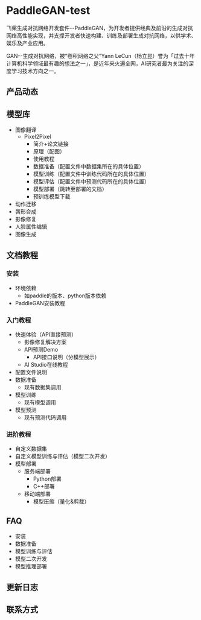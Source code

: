 # PaddleGAN-test

飞桨生成对抗网络开发套件--PaddleGAN，为开发者提供经典及前沿的生成对抗网络高性能实现，并支撑开发者快速构建、训练及部署生成对抗网络，以供学术、娱乐及产业应用。

GAN--生成对抗网络，被“卷积网络之父”Yann LeCun（杨立昆）誉为「过去十年计算机科学领域最有趣的想法之一」，是近年来火遍全网，AI研究者最为关注的深度学习技术方向之一。

## 产品动态

## 模型库
- 图像翻译
  - Pixel2Pixel
      - 简介+论文链接
      - 原理（配图）
      - 使用教程
      - 数据准备（配置文件中数据集所在的具体位置）
      - 模型训练（配置文件中训练代码所在的具体位置）
      - 模型评估（配置文件中预测代码所在的具体位置）
      - 模型部署（跳转至部署的文档）
      - 预训练模型下载
- 动作迁移
- 唇形合成
- 影像修复
- 人脸属性编辑
- 图像生成


## 文档教程

### 安装
- 环境依赖
  - 如paddle的版本、python版本依赖
- PaddleGAN安装教程

### 入门教程
- 快速体验（API直接预测）
  - 影像修复解决方案
  - API预测Demo
    - API接口说明（分模型展示）
  - AI Studio在线教程
- 配置文件说明
- 数据准备
  - 现有数据集调用
- 模型训练
  - 现有模型调用
- 模型预测
  - 现有预测代码调用

### 进阶教程
- 自定义数据集
- 自定义模型训练与评估（模型二次开发）
- 模型部署
  - 服务端部署
    - Python部署
    - C++部署
  - 移动端部署
    - 模型压缩（量化&剪裁）



## FAQ
- 安装
- 数据准备
- 模型训练与评估
- 模型二次开发
- 模型推理部署

## 更新日志
## 联系方式
